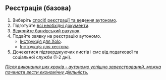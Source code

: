 ## Реєстрація (базова)

1. Виберіть [спосіб реєстрації та ведення аутономо](#хестор-чи-xolo).
2. Підготуйте [всі необхідні документи](#необхідні-документи-для-реєстрації-аутономо).
3. [Відкрийте банківський рахунок](#банківський-рахунок-для-аутономо).
4. Подайте заявку на реєстрацію аутономо.
    - [Інструкція для Xolo](#реєстрація-autónomo-xolo).
    - [Інструкція для хестора](#реєстрація-autónomo-хестор).
5. Дочекатися підтверджуючих листів і смс від податкової та соціальної служби (1-2 дні).

*<u>Після виконання цих кроків - аутономо успішно зареєстрований, можна починати вести економічну діяльність.</u>*
